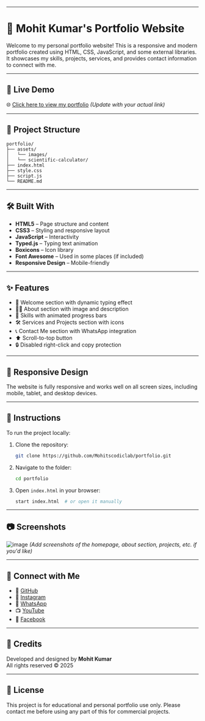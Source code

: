 
---

# 💼 Mohit Kumar's Portfolio Website

Welcome to my personal portfolio website! This is a responsive and modern portfolio created using HTML, CSS, JavaScript, and some external libraries. It showcases my skills, projects, services, and provides contact information to connect with me.

---

## 🚀 Live Demo

🌐 [Click here to view my portfolio](https://mohitscodiclab.github.io/Portfolio/) *(Update with your actual link)*

---

## 📂 Project Structure

```
portfolio/
├── assets/
│   └── images/
│   └── scientific-calculator/
├── index.html
├── style.css
├── script.js
└── README.md

```
---

## 🛠️ Built With

- **HTML5** – Page structure and content
- **CSS3** – Styling and responsive layout
- **JavaScript** – Interactivity
- **Typed.js** – Typing text animation
- **Boxicons** – Icon library
- **Font Awesome** – Used in some places (if included)
- **Responsive Design** – Mobile-friendly

---

## ✨ Features

- 👋 Welcome section with dynamic typing effect
- 👨‍💻 About section with image and description
- 🧠 Skills with animated progress bars
- 🛠️ Services and Projects section with icons
- 📞 Contact Me section with WhatsApp integration
- ⬆️ Scroll-to-top button
- 🔒 Disabled right-click and copy protection

---

## 📱 Responsive Design

The website is fully responsive and works well on all screen sizes, including mobile, tablet, and desktop devices.

---

## 📜 Instructions

To run the project locally:

1. Clone the repository:
   ```bash
   git clone https://github.com/Mohitscodiclab/portfolio.git
   ```

2. Navigate to the folder:
   ```bash
   cd portfolio
   ```

3. Open `index.html` in your browser:
   ```bash
   start index.html  # or open it manually
   ```

---

## 📷 Screenshots

![image](https://github.com/user-attachments/assets/bed9003b-537d-439e-875a-ef48124dd78c)
*(Add screenshots of the homepage, about section, projects, etc. if you'd like)*

---

## 🤝 Connect with Me

- 🔗 [GitHub](https://github.com/Mohitscodiclab)
- 📸 [Instagram](https://www.instagram.com/official_mohit_10x/)
- 💬 [WhatsApp](https://wa.me/9471866129)
- 📺 [YouTube](https://youtube.com/@mohitscodiclab?sub_confirmation=1)
- 📘 [Facebook](https://www.facebook.com/share/1F4veY4QkA/)

---

## 🧠 Credits

Developed and designed by **Mohit Kumar**<br>
All rights reserved © 2025

---

## 📄 License

This project is for educational and personal portfolio use only. Please contact me before using any part of this for commercial projects.
